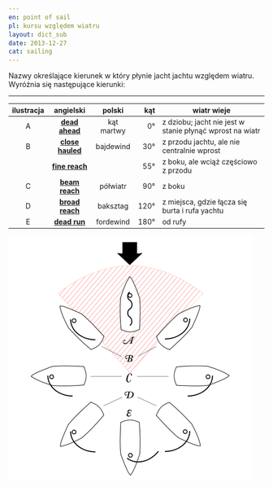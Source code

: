 ```yaml
---
en: point of sail
pl: kursu względem wiatru
layout: dict_sub
date: 2013-12-27
cat: sailing
---
```


Nazwy określające kierunek w który płynie jacht jachtu względem wiatru.   
Wyróżnia się następujące kierunki:

---------------------------------------------------
| ilustracja | angielski | polski | kąt   | wiatr wieje |
|:----------:|:---------:|:------:|------:|-------------|
| A | **[dead ahead](/dict/dead-ahead.html)** | kąt martwy | 0° | z dziobu; jacht nie jest w stanie płynąć wprost na wiatr |
| B | **[close hauled](/dict/close-hauled.html)** | bajdewind | 30° | z przodu jachtu, ale nie centralnie wprost |
|   | **[fine reach](/dict/fine-reach.html)** |   | 55° | z boku, ale wciąż częściowo z przodu |
| C | **[beam reach](/dict/beam-reach.html)** | półwiatr | 90° | z boku |
| D | **[broad reach](/dict/broad-reach.html)** | baksztag | 120° | z miejsca, gdzie łącza się burta i rufa yachtu |
| E | **[dead run](/dict/dead-run.html)** | fordewind | 180° | od rufy |


![point of sail](/img/dict/points_of_sail.png)